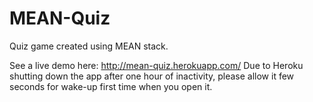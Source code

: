# MEAN-Quiz
Quiz game created using MEAN stack. 

See a live demo here: http://mean-quiz.herokuapp.com/
Due to Heroku shutting down the app after one hour of inactivity, please allow it few seconds for wake-up first time when you open it.
